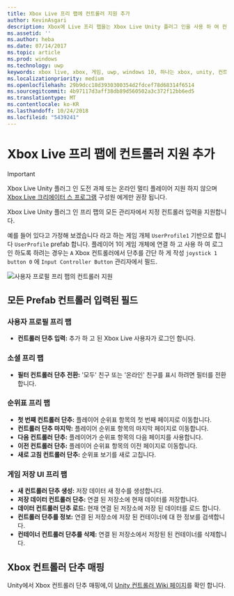 ```yaml
---
title: Xbox Live 프리 팹에 컨트롤러 지원 추가
author: KevinAsgari
description: Xbox에 Live 프리 팹을는 Xbox Live Unity 플러그 인을 사용 하 여 컨트롤러 지원 추가
ms.assetid: ''
ms.author: heba
ms.date: 07/14/2017
ms.topic: article
ms.prod: windows
ms.technology: uwp
keywords: xbox live, xbox, 게임, uwp, windows 10, 하나는 xbox, unity, 컨트롤러 지원
ms.localizationpriority: medium
ms.openlocfilehash: 29b9dcc18d3930300354d2fdcef78d68314f6514
ms.sourcegitcommit: 4b97117d3aff38db89d560502a3c372f12bb6ed5
ms.translationtype: MT
ms.contentlocale: ko-KR
ms.lasthandoff: 10/24/2018
ms.locfileid: "5439241"
---
```

# <a name="add-controller-support-to-xbox-live-prefabs"></a>Xbox Live 프리 팹에 컨트롤러 지원 추가

> [!IMPORTANT]
> Xbox Live Unity 플러그 인 도전 과제 또는 온라인 멀티 플레이어 지원 하지 않으며 [Xbox Live 크리에이터 스 프로그램](../developer-program-overview.md) 구성원 에게만 권장 됩니다.

Xbox Live Unity 플러그 인 프리 팹의 모든 관리자에서 지정 컨트롤러 입력을 지원합니다.

예를 들어 있다고 가정해 보겠습니다 라고 하는 게임 개체 `UserProfile1` 기반으로 합니다 `UserProfile` prefab 합니다. 플레이어 1이 게임 개체에 연결 하 고 사용 하 여 로그인 하도록 하려는 경우는 `A` Xbox 컨트롤러에서 단추를 간단 하 게 작성 `joystick 1 button 0` 에 `Input Controller Button` 관리자에서 필드.

  ![사용자 프로필 프리 팹의 컨트롤러 지원](../images/unity/controller-support-example.png)

## <a name="all-prefab-controller-input-fields"></a>모든 Prefab 컨트롤러 입력된 필드
### <a name="userprofile-prefab"></a>사용자 프로필 프리 팹
- **컨트롤러 단추 입력:** 추가 하 고 된 Xbox Live 사용자가 로그인 합니다.

### <a name="social-prefab"></a>소셜 프리 팹
- **필터 컨트롤러 단추 전환:** '모두' 친구 또는 '온라인' 친구를 표시 하려면 필터를 전환 합니다.

### <a name="leaderboard-prefab"></a>순위표 프리 팹
- **첫 번째 컨트롤러 단추:** 플레이어 순위표 항목의 첫 번째 페이지로 이동합니다.
- **컨트롤러 단추 마지막:** 플레이어 순위표 항목의 마지막 페이지로 이동합니다.
- **다음 컨트롤러 단추:** 플레이어가 순위표 항목의 다음 페이지를 사용합니다.
- **이전 컨트롤러 단추:** 플레이어 순위표 항목의 이전 페이지로 이동합니다.
- **새로 고침 컨트롤러 단추:** 순위표 보기를 새로 고칩니다.


### <a name="game-save-ui-prefab"></a>게임 저장 UI 프리 팹
- **새 컨트롤러 단추 생성:** 저장 데이터 새 정수를 생성합니다.
- **저장 데이터 컨트롤러 단추:** 연결 된 저장소에 현재 데이터를 저장합니다.
- **데이터 컨트롤러 단추 로드:** 현재 연결 된 저장소에 저장 된 데이터를 로드 합니다.
- **컨트롤러 단추를 정보:** 연결 된 저장소에 저장 된 컨테이너에 대 한 정보를 검색합니다.
- **컨테이너 컨트롤러 단추를 삭제:** 연결 된 저장소에서 저장된 된 컨테이너를 삭제합니다.

## <a name="xbox-controller-button-mappings"></a>Xbox 컨트롤러 단추 매핑

Unity에서 Xbox 컨트롤러 단추 매핑에,이 [Unity 컨트롤러 Wiki 페이지](http://wiki.unity3d.com/index.php?title=Xbox360Controller)를 확인 합니다.

